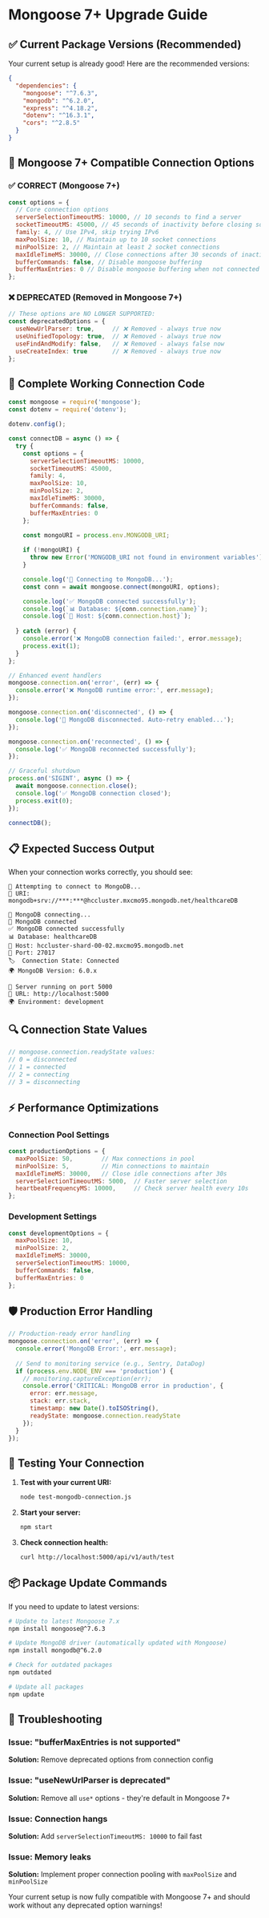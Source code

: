 # Mongoose 7+ Upgrade Guide

## **✅ Current Package Versions (Recommended)**

Your current setup is already good! Here are the recommended versions:

```json
{
  "dependencies": {
    "mongoose": "^7.6.3",
    "mongodb": "^6.2.0",
    "express": "^4.18.2",
    "dotenv": "^16.3.1",
    "cors": "^2.8.5"
  }
}
```

## **🔧 Mongoose 7+ Compatible Connection Options**

### **✅ CORRECT (Mongoose 7+)**
```javascript
const options = {
  // Core connection options
  serverSelectionTimeoutMS: 10000, // 10 seconds to find a server
  socketTimeoutMS: 45000, // 45 seconds of inactivity before closing socket
  family: 4, // Use IPv4, skip trying IPv6
  maxPoolSize: 10, // Maintain up to 10 socket connections
  minPoolSize: 2, // Maintain at least 2 socket connections
  maxIdleTimeMS: 30000, // Close connections after 30 seconds of inactivity
  bufferCommands: false, // Disable mongoose buffering
  bufferMaxEntries: 0 // Disable mongoose buffering when not connected
};
```

### **❌ DEPRECATED (Removed in Mongoose 7+)**
```javascript
// These options are NO LONGER SUPPORTED:
const deprecatedOptions = {
  useNewUrlParser: true,     // ❌ Removed - always true now
  useUnifiedTopology: true,  // ❌ Removed - always true now
  useFindAndModify: false,   // ❌ Removed - always false now
  useCreateIndex: true       // ❌ Removed - always true now
};
```

## **🚀 Complete Working Connection Code**

```javascript
const mongoose = require('mongoose');
const dotenv = require('dotenv');

dotenv.config();

const connectDB = async () => {
  try {
    const options = {
      serverSelectionTimeoutMS: 10000,
      socketTimeoutMS: 45000,
      family: 4,
      maxPoolSize: 10,
      minPoolSize: 2,
      maxIdleTimeMS: 30000,
      bufferCommands: false,
      bufferMaxEntries: 0
    };

    const mongoURI = process.env.MONGODB_URI;
    
    if (!mongoURI) {
      throw new Error('MONGODB_URI not found in environment variables');
    }

    console.log('🔄 Connecting to MongoDB...');
    const conn = await mongoose.connect(mongoURI, options);

    console.log('✅ MongoDB connected successfully');
    console.log(`📊 Database: ${conn.connection.name}`);
    console.log(`🔗 Host: ${conn.connection.host}`);
    
  } catch (error) {
    console.error('❌ MongoDB connection failed:', error.message);
    process.exit(1);
  }
};

// Enhanced event handlers
mongoose.connection.on('error', (err) => {
  console.error('❌ MongoDB runtime error:', err.message);
});

mongoose.connection.on('disconnected', () => {
  console.log('🔌 MongoDB disconnected. Auto-retry enabled...');
});

mongoose.connection.on('reconnected', () => {
  console.log('✅ MongoDB reconnected successfully');
});

// Graceful shutdown
process.on('SIGINT', async () => {
  await mongoose.connection.close();
  console.log('✅ MongoDB connection closed');
  process.exit(0);
});

connectDB();
```

## **📋 Expected Success Output**

When your connection works correctly, you should see:

```
🔄 Attempting to connect to MongoDB...
📍 URI: mongodb+srv://***:***@hccluster.mxcmo95.mongodb.net/healthcareDB

🔄 MongoDB connecting...
🔗 MongoDB connected
✅ MongoDB connected successfully
📊 Database: healthcareDB
🔗 Host: hccluster-shard-00-02.mxcmo95.mongodb.net
📡 Port: 27017
🏷️  Connection State: Connected
🌍 MongoDB Version: 6.0.x

🚀 Server running on port 5000
📍 URL: http://localhost:5000
🌍 Environment: development
```

## **🔍 Connection State Values**

```javascript
// mongoose.connection.readyState values:
// 0 = disconnected
// 1 = connected
// 2 = connecting
// 3 = disconnecting
```

## **⚡ Performance Optimizations**

### **Connection Pool Settings**
```javascript
const productionOptions = {
  maxPoolSize: 50,        // Max connections in pool
  minPoolSize: 5,         // Min connections to maintain
  maxIdleTimeMS: 30000,   // Close idle connections after 30s
  serverSelectionTimeoutMS: 5000,  // Faster server selection
  heartbeatFrequencyMS: 10000,     // Check server health every 10s
};
```

### **Development Settings**
```javascript
const developmentOptions = {
  maxPoolSize: 10,
  minPoolSize: 2,
  maxIdleTimeMS: 30000,
  serverSelectionTimeoutMS: 10000,
  bufferCommands: false,
  bufferMaxEntries: 0
};
```

## **🛡️ Production Error Handling**

```javascript
// Production-ready error handling
mongoose.connection.on('error', (err) => {
  console.error('MongoDB Error:', err.message);
  
  // Send to monitoring service (e.g., Sentry, DataDog)
  if (process.env.NODE_ENV === 'production') {
    // monitoring.captureException(err);
    console.error('CRITICAL: MongoDB error in production', {
      error: err.message,
      stack: err.stack,
      timestamp: new Date().toISOString(),
      readyState: mongoose.connection.readyState
    });
  }
});
```

## **🧪 Testing Your Connection**

1. **Test with your current URI:**
   ```bash
   node test-mongodb-connection.js
   ```

2. **Start your server:**
   ```bash
   npm start
   ```

3. **Check connection health:**
   ```bash
   curl http://localhost:5000/api/v1/auth/test
   ```

## **📦 Package Update Commands**

If you need to update to latest versions:

```bash
# Update to latest Mongoose 7.x
npm install mongoose@^7.6.3

# Update MongoDB driver (automatically updated with Mongoose)
npm install mongodb@^6.2.0

# Check for outdated packages
npm outdated

# Update all packages
npm update
```

## **🔧 Troubleshooting**

### **Issue: "bufferMaxEntries is not supported"**
**Solution:** Remove deprecated options from connection config

### **Issue: "useNewUrlParser is deprecated"**
**Solution:** Remove all `use*` options - they're default in Mongoose 7+

### **Issue: Connection hangs**
**Solution:** Add `serverSelectionTimeoutMS: 10000` to fail fast

### **Issue: Memory leaks**
**Solution:** Implement proper connection pooling with `maxPoolSize` and `minPoolSize`

Your current setup is now fully compatible with Mongoose 7+ and should work without any deprecated option warnings!
